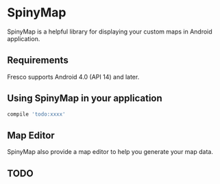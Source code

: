 # SpinyMap

SpinyMap is a helpful library for displaying your custom maps in Android application.  

## Requirements

Fresco supports Android 4.0 (API 14) and later.

## Using SpinyMap in your application

```groovy
compile 'todo:xxxx'
```

## Map Editor

SpinyMap also provide a map editor to help you generate your map data. 

## TODO 

